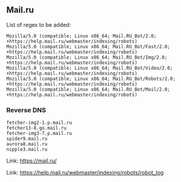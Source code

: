 ## Mail.ru

List of regex to be added:

```
Mozilla/5.0 (compatible; Linux x86_64; Mail.RU_Bot/2.0; +https://help.mail.ru/webmaster/indexing/robots)
Mozilla/5.0 (compatible; Linux x86_64; Mail.RU_Bot/Fast/2.0; +https://help.mail.ru/webmaster/indexing/robots)
Mozilla/5.0 (compatible; Linux x86_64; Mail.RU_Bot/Img/2.0; +https://help.mail.ru/webmaster/indexing/robots)
Mozilla/5.0 (compatible; Linux x86_64; Mail.RU_Bot/Video/2.0; +https://help.mail.ru/webmaster/indexing/robots)
Mozilla/5.0 (compatible; Linux x86_64; Mail.RU_Bot/Robots/2.0; +https://help.mail.ru/webmaster/indexing/robots)
Mozilla/5.0 (compatible; Linux x86_64; Mail.RU_Bot/Mail/2.0; +https://help.mail.ru/webmaster/indexing/robots)
```

### Reverse DNS

```
fetcher-img2-1.p.mail.ru
fetcher13-8.go.mail.ru
fetcher-img3-7.p.mail.ru
spider9.mail.ru
aurora8.mail.ru
nipple3.mail.ru
```

Link: https://mail.ru/

Link: https://help.mail.ru/webmaster/indexing/robots/robot_log
